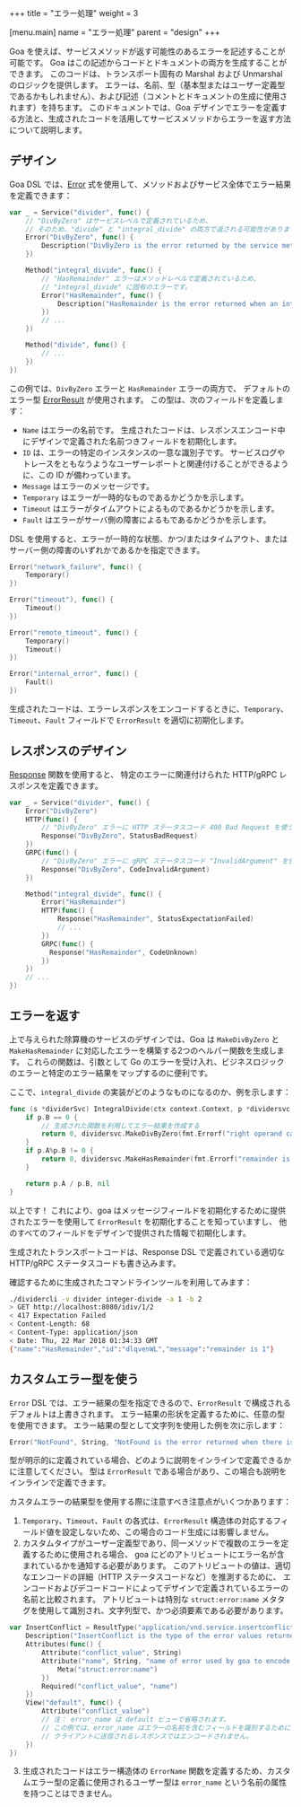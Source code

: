 +++
title = "エラー処理"
weight = 3

[menu.main]
name = "エラー処理"
parent = "design"
+++

Goa を使えば、サービスメソッドが返す可能性のあるエラーを記述することが可能です。
Goa はこの記述からコードとドキュメントの両方を生成することができます。
このコードは、トランスポート固有の Marshal および Unmarshal のロジックを提供します。
エラーは、名前、型（基本型またはユーザー定義型であるかもしれません）、および記述（コメントとドキュメントの生成に使用されます）を持ちます。
このドキュメントでは、Goa デザインでエラーを定義する方法と、生成されたコードを活用してサービスメソッドからエラーを返す方法について説明します。

## デザイン

Goa DSL では、[Error](https://godoc.org/goa.design/goa/dsl#Error) 式を使用して、メソッドおよびサービス全体でエラー結果を定義できます：

```go
var _ = Service("divider", func() {
    // "DivByZero" はサービスレベルで定義されているため、
    // そのため、"divide" と "integral_divide" の両方で返される可能性があります。
    Error("DivByZero", func() {
        Description("DivByZero is the error returned by the service methods when the right operand is 0.")
    })

    Method("integral_divide", func() {
        // "HasRemainder" エラーはメソッドレベルで定義されているため、
        // "integral_divide" に固有のエラーです。
        Error("HasRemainder", func() {
            Description("HasRemainder is the error returned when an integer division has a remainder.")
        })
        // ...
    })

    Method("divide", func() {
        // ...
    })
})
```
この例では、`DivByZero` エラーと `HasRemainder` エラーの両方で、
デフォルトのエラー型 [ErrorResult](https://godoc.org/goa.design/goa/expr#pkg-variables) が使用されます。 
この型は、次のフィールドを定義します：

* `Name` はエラーの名前です。 生成されたコードは、レスポンスエンコード中にデザインで定義された名前つきフィールドを初期化します。
* `ID` は、エラーの特定のインスタンスの一意な識別子です。
  サービスログやトレースをともなうようなユーザーレポートと関連付けることができるように、この ID が備わっています。
* `Message` はエラーのメッセージです。
* `Temporary` はエラーが一時的なものであるかどうかを示します。
* `Timeout` はエラーがタイムアウトによるものであるかどうかを示します。
* `Fault` はエラーがサーバ側の障害によるもであるかどうかを示します。

DSL を使用すると、エラーが一時的な状態、かつ/またはタイムアウト、またはサーバー側の障害のいずれかであるかを指定できます。

```go
Error("network_failure", func() {
    Temporary()
})

Error("timeout"), func() {
    Timeout()
})

Error("remote_timeout", func() {
    Temporary()
    Timeout()
})

Error("internal_error", func() {
    Fault()
})
```
生成されたコードは、エラーレスポンスをエンコードするときに、`Temporary`、`Timeout`、`Fault` フィールドで `ErrorResult` を適切に初期化します。

## レスポンスのデザイン

[Response](https://godoc.org/goa.design/goa/dsl#Response) 関数を使用すると、
特定のエラーに関連付けられた HTTP/gRPC レスポンスを定義できます。

```go
var _ = Service("divider", func() {
    Error("DivByZero")
    HTTP(func() {
        // "DivByZero" エラーに HTTP ステータスコード 400 Bad Request を使う。 
        Response("DivByZero", StatusBadRequest)
    })
    GRPC(func() {
        // "DivByZero" エラーに gRPC ステータスコード "InvalidArgument" を使う。 
        Response("DivByZero", CodeInvalidArgument)
    })

    Method("integral_divide", func() {
        Error("HasRemainder")
        HTTP(func() {
            Response("HasRemainder", StatusExpectationFailed)
            // ...
        })
        GRPC(func() {
          Response("HasRemainder", CodeUnknown)
        })
    })
    // ...
})
```

## エラーを返す

上で与えられた除算機のサービスのデザインでは、Goa は `MakeDivByZero` と `MakeHasRemainder` に対応したエラーを構築する2つのヘルパー関数を生成します。
これらの関数は、引数として Go のエラーを受け入れ、ビジネスロジックのエラーと特定のエラー結果をマップするのに便利です。

ここで、`integral_divide` の実装がどのようなものになるのか、例を示します：

```go
func (s *dividerSvc) IntegralDivide(ctx context.Context, p *dividersvc.IntOperands) (int, error) {
    if p.B == 0 {
        // 生成された関数を利用してエラー結果を作成する
        return 0, dividersvc.MakeDivByZero(fmt.Errorf("right operand cannot be 0"))
    }
    if p.A%p.B != 0 {
        return 0, dividersvc.MakeHasRemainder(fmt.Errorf("remainder is %d", p.A%p.B))
    }

    return p.A / p.B, nil
}
```

以上です！
これにより、goa はメッセージフィールドを初期化するために提供されたエラーを使用して `ErrorResult` を初期化することを知っていますし、
他のすべてのフィールドをデザインで提供された情報で初期化します。

生成されたトランスポートコードは、Response DSL で定義されている適切な HTTP/gRPC ステータスコードも書き込みます。

確認するために生成されたコマンドラインツールを利用してみます：

```bash
./dividercli -v divider integer-divide -a 1 -b 2
> GET http://localhost:8080/idiv/1/2
< 417 Expectation Failed
< Content-Length: 68
< Content-Type: application/json
< Date: Thu, 22 Mar 2018 01:34:33 GMT
{"name":"HasRemainder","id":"dlqvenWL","message":"remainder is 1"}
```

## カスタムエラー型を使う

`Error` DSL では、エラー結果の型を指定できるので、`ErrorResult` で構成されるデフォルトは上書きされます。
エラー結果の形状を定義するために、任意の型を使用できます。
エラー結果の型として文字列を使用した例を次に示します：

```go
Error("NotFound", String, "NotFound is the error returned when there is no bottle with the given ID.")
```

型が明示的に定義されている場合、どのように説明をインラインで定義できるかに注意してください。
型は `ErrorResult` である場合があり、この場合も説明をインラインで定義できます。

カスタムエラーの結果型を使用する際に注意すべき注意点がいくつかあります：

1. `Temporary`、`Timeout`、`Fault` の各式は、`ErrorResult` 構造体の対応するフィールド値を設定しないため、この場合のコード生成には影響しません。
2. カスタムタイプがユーザー定義型であり、同一メソッドで複数のエラーを定義するために使用される場合、
   goa にどのアトリビュートにエラー名が含まれているかを通知する必要があります。
   このアトリビュートの値は、適切なエンコードの詳細（HTTP ステータスコードなど）を推測するために、
   エンコードおよびデコードコードによってデザインで定義されているエラーの名前と比較されます。
   アトリビュートは特別な `struct:error:name` メタタグを使用して識別され、文字列型で、かつ必須要素である必要があります。
   
```go
var InsertConflict = ResultType("application/vnd.service.insertconflict", func() {
    Description("InsertConflict is the type of the error values returned when insertion fails because of a conflict")
    Attributes(func() {
        Attribute("conflict_value", String)
        Attribute("name", String, "name of error used by goa to encode response", func() {
            Meta("struct:error:name")
        })
        Required("conflict_value", "name")
    })
    View("default", func() {
        Attribute("conflict_value")
        // 注： error_name は default ビューで省略されます。
        // この例では、error_name はエラーの名前を含むフィールドを識別するために使用されるアトリビュートであり、
        // クライアントに送信されるレスポンスではエンコードされません。
    })
})
```

3. 生成されたコードはエラー構造体の `ErrorName` 関数を定義するため、カスタムエラー型の定義に使用されるユーザー型は `error_name` 
   という名前の属性を持つことはできません。
